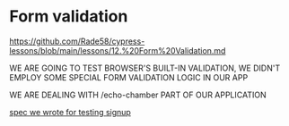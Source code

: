 # Form validation

<https://github.com/Rade58/cypress-lessons/blob/main/lessons/12.%20Form%20Validation.md>

WE ARE GOING TO TEST BROWSER'S BUILT-IN VALIDATION, WE DIDN'T EMPLOY SOME SPECIAL FORM VALIDATION LOGIC IN OUR APP

WE ARE DEALING WITH /echo-chamber PART OF OUR APPLICATION

[spec we wrote for testing signup](cypress/e2e/05-fifth/2-form-validation-spec.cy.js)

